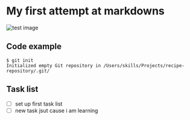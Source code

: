 # My first attempt at markdowns 
![test image](https://octodex.github.com/images/yaktocat.png)
## Code example
```
$ git init
Initialized empty Git repository in /Users/skills/Projects/recipe-repository/.git/
```
## Task list
- [ ]  set up first task list
- [ ]  new task jsut cause i am learning 
